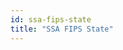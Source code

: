 ```yaml
---
id: ssa-fips-state
title: "SSA FIPS State"
---
```


<!-- import { CSVDataTable } from '@site/src/components/CSVDataTable';


<CSVDataTable csvUrl="https://raw.githubusercontent.com/tuva-health/terminology/main/terminology/terminology__ssa_fips_state.csv" /> -->
